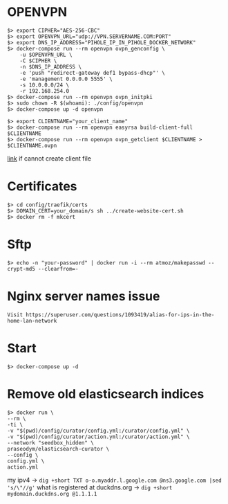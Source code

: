 # OPENVPN

    $> export CIPHER="AES-256-CBC"
    $> export OPENVPN_URL="udp://VPN.SERVERNAME.COM:PORT"
    $> export DNS_IP_ADDRESS="PIHOLE_IP_IN_PIHOLE_DOCKER_NETWORK"
    $> docker-compose run --rm openvpn ovpn_genconfig \
        -u $OPENVPN_URL \
        -C $CIPHER \
        -n $DNS_IP_ADDRESS \
        -e 'push "redirect-gateway def1 bypass-dhcp"' \
        -e 'management 0.0.0.0 5555' \
        -s 10.0.0.0/24 \
        -r 192.168.254.0
    $> docker-compose run --rm openvpn ovpn_initpki
    $> sudo chown -R $(whoami): ./config/openvpn
    $> docker-compose up -d openvpn

    $> export CLIENTNAME="your_client_name"
    $> docker-compose run --rm openvpn easyrsa build-client-full $CLIENTNAME
    $> docker-compose run --rm openvpn ovpn_getclient $CLIENTNAME > $CLIENTNAME.ovpn

[link](https://github.com/kylemanna/docker-openvpn/issues/496) if cannot create client file

# Certificates

    $> cd config/traefik/certs
    $> DOMAIN_CERT=your_domain/s sh ../create-website-cert.sh
    $> docker rm -f mkcert

# Sftp

    $> echo -n "your-password" | docker run -i --rm atmoz/makepasswd --crypt-md5 --clearfrom=-

# Nginx server names issue

    Visit https://superuser.com/questions/1093419/alias-for-ips-in-the-home-lan-network
# Start

    $> docker-compose up -d

# Remove old elasticsearch indices
    $> docker run \
    --rm \
    -ti \
    -v "$(pwd)/config/curator/config.yml:/curator/config.yml" \
    -v "$(pwd)/config/curator/action.yml:/curator/action.yml" \
    --network "seedbox_hidden" \
    praseodym/elasticsearch-curator \
    --config \
    config.yml \
    action.yml

my ipv4 -> `dig +short TXT o-o.myaddr.l.google.com @ns3.google.com |sed 's/\"//g'`
what is registered at duckdns.org -> `dig +short mydomain.duckdns.org @1.1.1.1`
